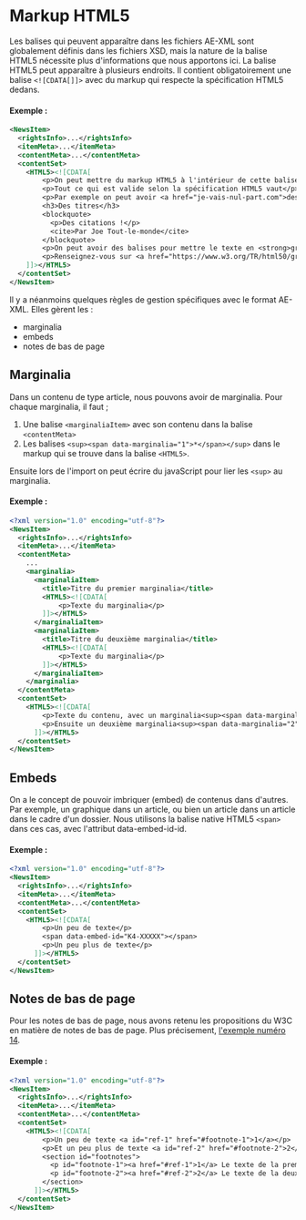# Markup HTML5

Les balises qui peuvent apparaître dans les fichiers AE-XML sont globalement définis dans les fichiers XSD, mais la nature de la balise HTML5 nécessite plus d'informations que nous apportons ici. La balise HTML5 peut apparaître à plusieurs endroits. Il contient obligatoirement une balise `<![CDATA[]]>` avec du markup qui respecte la spécification HTML5 dedans. 

#### Exemple : 
```xml
<NewsItem>
  <rightsInfo>...</rightsInfo>
  <itemMeta>...</itemMeta>
  <contentMeta>...</contentMeta>
  <contentSet>
    <HTML5><![CDATA[
        <p>On peut mettre du markup HTML5 à l'intérieur de cette balise</p>
        <p>Tout ce qui est valide selon la spécification HTML5 vaut</p>
        <p>Par exemple on peut avoir <a href="je-vais-nul-part.com">des liens</a></p>
        <h3>Des titres</h3>
        <blockquote>
          <p>Des citations !</p>
          <cite>Par Joe Tout-le-monde</cite>
        </blockquote>
        <p>On peut avoir des balises pour mettre le texte en <strong>gras</strong> ou en <em>italiques</em> ou en <sup>superscript</sup> ou bien <sub>subscript</sub></p>
        <p>Renseignez-vous sur <a href="https://www.w3.org/TR/html50/grouping-content.html#the-blockquote-element">https://www.w3.org/TR/html50/grouping-content.html#the-blockquote-element</a></p>
    ]]></HTML5>
  </contentSet>
</NewsItem>
```

Il y a néanmoins quelques règles de gestion spécifiques avec le format AE-XML. Elles gèrent les :

- marginalia
- embeds
- notes de bas de page

## Marginalia

Dans un contenu de type article, nous pouvons avoir de marginalia. Pour chaque marginalia, il faut ;

1. Une balise `<marginaliaItem>` avec son contenu dans la balise `<contentMeta>`
2. Les balises `<sup><span data-marginalia="1">*</span></sup>` dans le markup qui se trouve dans la balise `<HTML5>`.

Ensuite lors de l'import on peut écrire du javaScript pour lier les `<sup>` au marginalia.

#### Exemple :
```xml
<?xml version="1.0" encoding="utf-8"?>
<NewsItem>
  <rightsInfo>...</rightsInfo>
  <itemMeta>...</itemMeta>
  <contentMeta>
    ...
    <marginalia>
      <marginaliaItem>
        <title>Titre du premier marginalia</title>
        <HTML5><![CDATA[
            <p>Texte du marginalia</p>
        ]]></HTML5>
      </marginaliaItem>
      <marginaliaItem>
        <title>Titre du deuxième marginalia</title>
        <HTML5><![CDATA[
            <p>Texte du marginalia</p>
        ]]></HTML5>
      </marginaliaItem>
    </marginalia>
  </contentMeta>
  <contentSet>
    <HTML5><![CDATA[
        <p>Texte du contenu, avec un marginalia<sup><span data-marginalia="1">*</span></sup></p>
        <p>Ensuite un deuxième marginalia<sup><span data-marginalia="2">*</span></sup></p>
      ]]></HTML5>
  </contentSet>
</NewsItem>
```

## Embeds

On a le concept de pouvoir imbriquer (embed) de contenus dans d'autres. Par exemple, un graphique dans un article, ou bien un article dans un article dans le cadre d'un dossier. Nous utilisons la balise native HTML5 `<span>` dans ces cas, avec l'attribut data-embed-id-id. 

#### Exemple :
```xml
<?xml version="1.0" encoding="utf-8"?>
<NewsItem>
  <rightsInfo>...</rightsInfo>
  <itemMeta>...</itemMeta>
  <contentMeta>...</contentMeta>
  <contentSet>
    <HTML5><![CDATA[
        <p>Un peu de texte</p>
        <span data-embed-id="K4-XXXXX"></span>
        <p>Un peu plus de texte</p>
      ]]></HTML5>
  </contentSet>
</NewsItem>
```

## Notes de bas de page

Pour les notes de bas de page, nous avons retenu les propositions du W3C en matière de notes de bas de page. Plus précisement, [l'exemple numéro 14](https://www.w3.org/TR/html53/common-idioms-without-dedicated-elements.html#footnotes).

#### Exemple :
```xml
<?xml version="1.0" encoding="utf-8"?>
<NewsItem>
  <rightsInfo>...</rightsInfo>
  <itemMeta>...</itemMeta>
  <contentMeta>...</contentMeta>
  <contentSet>
    <HTML5><![CDATA[
        <p>Un peu de texte <a id="ref-1" href="#footnote-1">1</a></p>
        <p>Et un peu plus de texte <a id="ref-2" href="#footnote-2">2</a></p>
        <section id="footnotes">
          <p id="footnote-1"><a href="#ref-1">1</a> Le texte de la première note de bas de page</p>
          <p id="footnote-2"><a href="#ref-2">2</a> Le texte de la deuxième note de bas de page, <a href="#">elle peuvent contenir de liens</a></p>
        </section>
      ]]></HTML5>
  </contentSet>
</NewsItem>
```
